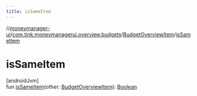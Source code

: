 ```yaml
---
title: isSameItem
---
```

//[moneymanager-ui](../../../index.html)/[com.tink.moneymanagerui.overview.budgets](../index.html)/[BudgetOverviewItem](index.html)/[isSameItem](is-same-item.html)



# isSameItem



[androidJvm]\
fun [isSameItem](is-same-item.html)(other: [BudgetOverviewItem](index.html)): [Boolean](https://kotlinlang.org/api/latest/jvm/stdlib/kotlin/-boolean/index.html)




